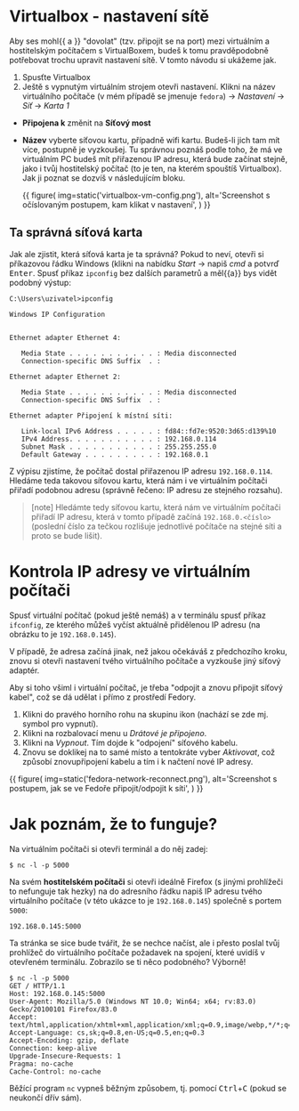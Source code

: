 # Virtualbox - nastavení sítě

Aby ses mohl{{ a }} "dovolat" (tzv. připojit se na port) mezi virtuálním a hostitelským počítačem s VirtualBoxem, budeš k tomu pravděpodobně potřebovat trochu upravit nastavení sítě. V tomto návodu si ukážeme jak.

1. Spusťte Virtualbox
1. Ještě s vypnutým virtuálním strojem otevři nastavení. Klikni na název virtuálního počítače (v mém případě se jmenuje `fedora`) → *Nastavení* → *Síť* → *Karta 1*

- **Připojena k** změnit na **Síťový most**
- **Název** vyberte síťovou kartu, případně wifi kartu. Budeš-li jich tam mít více, postupně je vyzkoušej. Tu správnou poznáš podle toho, že má ve virtuálním PC budeš mít přiřazenou IP adresu, která bude začínat stejně, jako i tvůj hostitelský počítač (to je ten, na kterém spouštíš Virtualbox).
  Jak ji poznat se dozvíš v následujícím bloku.

  {{ figure(
    img=static('virtualbox-vm-config.png'),
    alt='Screenshot s očíslovaným postupem, kam klikat v nastavení',
  ) }}

## Ta správná síťová karta
Jak ale zjistit, která síťová karta je ta správná? Pokud to neví, otevři si příkazovou řádku Windows (klikni na nabídku *Start* → napiš *cmd* a potvrď <kbd>Enter</kbd>. Spusť příkaz `ipconfig` bez dalších parametrů a měl{{a}} bys vidět podobný výstup:
```console
C:\Users\uzivatel>ipconfig

Windows IP Configuration


Ethernet adapter Ethernet 4:

   Media State . . . . . . . . . . . : Media disconnected
   Connection-specific DNS Suffix  . :

Ethernet adapter Ethernet 2:

   Media State . . . . . . . . . . . : Media disconnected
   Connection-specific DNS Suffix  . :

Ethernet adapter Připojení k místní síti:

   Link-local IPv6 Address . . . . . : fd84::fd7e:9520:3d65:d139%10
   IPv4 Address. . . . . . . . . . . : 192.168.0.114
   Subnet Mask . . . . . . . . . . . : 255.255.255.0
   Default Gateway . . . . . . . . . : 192.168.0.1
```

Z výpisu zjistíme, že počítač dostal přiřazenou IP adresu `192.168.0.114`. Hledáme teda takovou síťovou kartu, která nám i ve virtuálním počítači přiřadí podobnou adresu (správně řečeno: IP adresu ze stejného rozsahu).

> [note]
> Hledámte tedy síťovou kartu, která nám ve virtuálním počítači přiřadí IP adresu, která v tomto případě začíná `192.168.0.<číslo>` (poslední číslo za tečkou rozlišuje jednotlivé počítače na stejné síti a proto se bude lišit).

# Kontrola IP adresy ve virtuálním počítači

Spusť virtuální počítač (pokud ještě nemáš) a v terminálu spusť příkaz `ifconfig`, ze kterého můžeš vyčíst aktuálně přidělenou IP adresu (na obrázku to je `192.168.0.145`).

V případě, že adresa začíná jinak, než jakou očekáváš z předchozího kroku, znovu si otevři nastavení tvého virtuálního počítače a vyzkouše jiný síťový adaptér.

Aby si toho všiml i virtuální počítač, je třeba "odpojit a znovu připojit síťový kabel", což se dá udělat i přímo z prostředí Fedory.

1. Klikni do pravého horního rohu na skupinu ikon (nachází se zde mj. symbol pro vypnutí).
1. Klikni na rozbalovací menu u *Drátové je připojeno*.
1. Klikni na *Vypnout*. Tím dojde k "odpojení" síťového kabelu.
1. Znovu se doklikej na to samé místo a tentokráte vyber *Aktivovat*, což způsobí znovupřipojení kabelu a tím i k načtení nové IP adresy.


  {{ figure(
    img=static('fedora-network-reconnect.png'),
    alt='Screenshot s postupem, jak se ve Fedoře připojit/odpojit k síti',
  ) }}


# Jak poznám, že to funguje?

Na virtuálním počítači si otevři terminál a do něj zadej:

```console
$ nc -l -p 5000
```


Na svém **hostitelském počítači** si otevři ideálně Firefox (s jinými prohlížeči to nefunguje tak hezky) na do adresního řádku napiš IP adresu tvého virtuálního počítače (v této ukázce to je `192.168.0.145`) společně s portem `5000`:

```console
192.168.0.145:5000
```

Ta stránka se sice bude tvářit, že se nechce načíst, ale i přesto poslal tvůj prohlížeč do virtuálního počítače požadavek na spojení, které uvidíš v otevřeném terminálu. Zobrazilo se ti něco podobného? Výborně!

```console
$ nc -l -p 5000
GET / HTTP/1.1
Host: 192.168.0.145:5000
User-Agent: Mozilla/5.0 (Windows NT 10.0; Win64; x64; rv:83.0) Gecko/20100101 Firefox/83.0
Accept: text/html,application/xhtml+xml,application/xml;q=0.9,image/webp,*/*;q=0.8
Accept-Language: cs,sk;q=0.8,en-US;q=0.5,en;q=0.3
Accept-Encoding: gzip, deflate
Connection: keep-alive
Upgrade-Insecure-Requests: 1
Pragma: no-cache
Cache-Control: no-cache
```

Běžící program `nc` vypneš běžným způsobem, tj. pomocí <kbd>Ctrl</kbd>+<kbd>C</kbd> (pokud se neukončí dřív sám).
